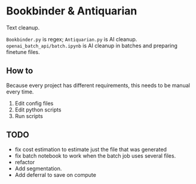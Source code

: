 # Bookbinder & Antiquarian

Text cleanup.

`Bookbinder.py` is regex; `Antiquarian.py` is AI cleanup. `openai_batch_api/batch.ipynb` is AI cleanup in batches and preparing finetune files.

## How to

Because every project has different requirements, this needs to be manual every time.

1. Edit config files
1. Edit python scripts
1. Run scripts

## TODO

-   fix cost estimation to estimate just the file that was generated
-   fix batch notebook to work when the batch job uses several files.
-   refactor
-   Add segmentation.
-   Add deferral to save on compute
